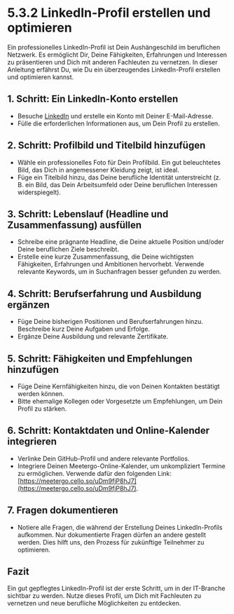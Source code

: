 # 5.3.2 LinkedIn-Profil erstellen und optimieren

Ein professionelles LinkedIn-Profil ist Dein Aushängeschild im beruflichen Netzwerk. Es ermöglicht Dir, Deine Fähigkeiten, Erfahrungen und Interessen zu präsentieren und Dich mit anderen Fachleuten zu vernetzen. In dieser Anleitung erfährst Du, wie Du ein überzeugendes LinkedIn-Profil erstellen und optimieren kannst.

## 1. Schritt: Ein LinkedIn-Konto erstellen

- Besuche [LinkedIn](https://www.linkedin.com/) und erstelle ein Konto mit Deiner E-Mail-Adresse.
- Fülle die erforderlichen Informationen aus, um Dein Profil zu erstellen.

## 2. Schritt: Profilbild und Titelbild hinzufügen

- Wähle ein professionelles Foto für Dein Profilbild. Ein gut beleuchtetes Bild, das Dich in angemessener Kleidung zeigt, ist ideal.
- Füge ein Titelbild hinzu, das Deine berufliche Identität unterstreicht (z. B. ein Bild, das Dein Arbeitsumfeld oder Deine beruflichen Interessen widerspiegelt).

## 3. Schritt: Lebenslauf (Headline und Zusammenfassung) ausfüllen

- Schreibe eine prägnante Headline, die Deine aktuelle Position und/oder Deine beruflichen Ziele beschreibt.
- Erstelle eine kurze Zusammenfassung, die Deine wichtigsten Fähigkeiten, Erfahrungen und Ambitionen hervorhebt. Verwende relevante Keywords, um in Suchanfragen besser gefunden zu werden.

## 4. Schritt: Berufserfahrung und Ausbildung ergänzen

- Füge Deine bisherigen Positionen und Berufserfahrungen hinzu. Beschreibe kurz Deine Aufgaben und Erfolge.
- Ergänze Deine Ausbildung und relevante Zertifikate.

## 5. Schritt: Fähigkeiten und Empfehlungen hinzufügen

- Füge Deine Kernfähigkeiten hinzu, die von Deinen Kontakten bestätigt werden können.
- Bitte ehemalige Kollegen oder Vorgesetzte um Empfehlungen, um Dein Profil zu stärken.

## 6. Schritt: Kontaktdaten und Online-Kalender integrieren

- Verlinke Dein GitHub-Profil und andere relevante Portfolios.
- Integriere Deinen Meetergo-Online-Kalender, um unkompliziert Termine zu ermöglichen. Verwende dafür den folgenden Link: [https://meetergo.cello.so/uDm9fjP8hJ7](https://meetergo.cello.so/uDm9fjP8hJ7).

## 7. Fragen dokumentieren

- Notiere alle Fragen, die während der Erstellung Deines LinkedIn-Profils aufkommen. Nur dokumentierte Fragen dürfen an andere gestellt werden. Dies hilft uns, den Prozess für zukünftige Teilnehmer zu optimieren.

## Fazit

Ein gut gepflegtes LinkedIn-Profil ist der erste Schritt, um in der IT-Branche sichtbar zu werden. Nutze dieses Profil, um Dich mit Fachleuten zu vernetzen und neue berufliche Möglichkeiten zu entdecken.
